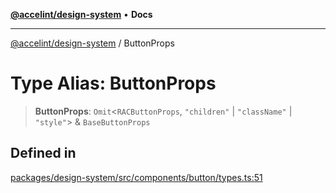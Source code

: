 [**@accelint/design-system**](../README.md) • **Docs**

***

[@accelint/design-system](../README.md) / ButtonProps

# Type Alias: ButtonProps

> **ButtonProps**: `Omit`\<`RACButtonProps`, `"children"` \| `"className"` \| `"style"`\> & `BaseButtonProps`

## Defined in

[packages/design-system/src/components/button/types.ts:51](https://github.com/gohypergiant/standard-toolkit/blob/258694cea8ed8bbd956b3cf5da47c2c9debcf127/packages/design-system/src/components/button/types.ts#L51)
